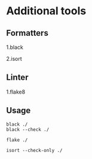 # Additional tools

## Formatters

1.black

2.isort

## Linter

1.flake8

## Usage

```
black ./
black --check ./

flake ./

isort --check-only ./
```